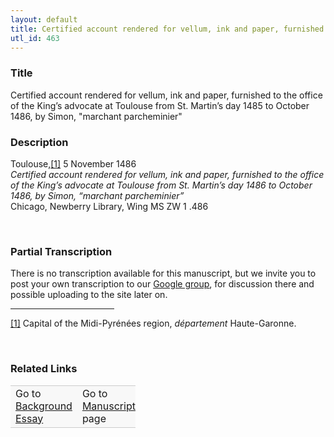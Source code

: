 ```yaml
---  
layout: default  
title: Certified account rendered for vellum, ink and paper, furnished to the office of the King’s advocate at Toulouse from St. Martin’s day 1485 to October 1486, by Simon, "marchant parcheminier"  
utl_id: 463
---
```


### Title

Certified account rendered for vellum, ink and paper, furnished to the office of the King’s advocate at Toulouse from St. Martin’s day 1485 to October 1486, by Simon, "marchant parcheminier"

### Description

<p>Toulouse,<a href="#_ftn1" name="_ftnref1" title="" id="_ftnref1">[1]</a> 5 November 1486<br /><em>Certified account rendered for vellum, ink and paper, furnished to the office of the King’s advocate at Toulouse from St. Martin’s day 1486 to October 1486, by Simon, “marchant parcheminier”</em><br />
Chicago, Newberry Library, Wing MS ZW 1 .486</p>
<p> </p>


### Partial Transcription

<p>There is no transcription available for this manuscript, but we invite you to post your own transcription to our <a href="https://paleography.library.utoronto.ca/content/group-work">Google group</a>, for discussion there and possible uploading to the site later on.</p>
<div>
<hr align="left" size="1" width="33%" /><div id="ftn1">
<a href="#_ftnref1" name="_ftn1" title="" id="_ftn1">[1]</a> Capital of the Midi-Pyrénées region, <em>département</em> Haute-Garonne.
</div>
</div>
<p> </p>


### Related Links

<table border="0.5" cellpadding="1" cellspacing="1" style="width: 200px; background-color:#F8F8F8;">
    <tbody style="border-color:#ccc">
        <tr style="border-color:#ccc">
            <td>Go to <a href="https://centerfordigitalhumanities.github.io/Newberry-French-paleography/essay/463" target="_blank">Background Essay</a></td>
            <td>Go to <a href="https://centerfordigitalhumanities.github.io/Newberry-French-paleography/www/record.html?id=463" target="_blank">Manuscript</a> page</td>
        </tr>
    </tbody>
</table>
